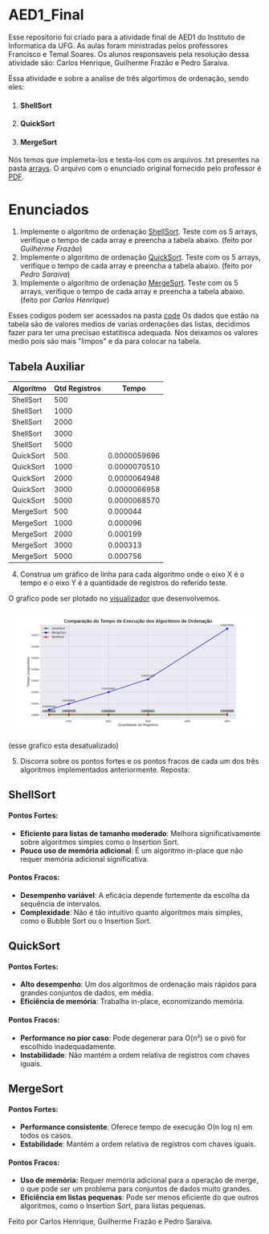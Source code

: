 # AED1_Final
Esse repositorio foi criado para a atividade final de AED1 do Instituto de Informatica da UFG. As aulas foram ministradas pelos professores Francisco e Temal Soares. Os alunos responsaveis pela resolução dessa atividade são: Carlos Henrique, Guilherme Frazão e Pedro Saraiva.

Essa atividade e sobre a analise de três algortimos de ordenação, sendo eles:

1. #### ShellSort
2. #### QuickSort
3. #### MergeSort

Nós temos que implemeta-los e testa-los com os arquivos .txt presentes na pasta [arrays](arrays/).
O arquivo com o enunciado original fornecido pelo professor é [PDF](TRAB_FINAL.pdf).

# Enunciados

1. Implemente o algoritmo de ordenação [ShellSort](code/shellSort.c). Teste com os 5 arrays, verifique o tempo de cada array e preencha a tabela abaixo. (feito por *Guilherme Frazão*)
2. Implemente o algoritmo de ordenação [QuickSort](code/quickSort.c). Teste com os 5 arrays, verifique o tempo de cada array e preencha a tabela abaixo. (feito por *Pedro Saraiva*)
3. Implemente o algoritmo de ordenação [MergeSort](code/mergeSort.c). Teste com os 5 arrays, verifique o tempo de cada array e preencha a tabela abaixo. (feito por *Carlos Henrique*)

Esses codigos podem ser acessados na pasta [code](code/)
Os dados que estão na tabela são de valores medios de varias ordenações das listas, decidimos fazer para ter uma precisao estatitisca adequada. Nos deixamos os valores medio pois são mais "limpos" e da para colocar na tabela.

## Tabela Auxiliar

| Algoritmo | Qtd Registros | Tempo |
|-----------|---------------|-------|
| ShellSort | 500           |       |
| ShellSort | 1000          |       |
| ShellSort | 2000          |       |
| ShellSort | 3000          |       |
| ShellSort | 5000          |       |
| QuickSort | 500           |0.0000059696|
| QuickSort | 1000          |0.0000070510|
| QuickSort | 2000          |0.0000064948|
| QuickSort | 3000          |0.0000066958|
| QuickSort | 5000          |0.0000068570|
| MergeSort | 500           |0.000044|
| MergeSort | 1000          |0.000096|
| MergeSort | 2000          |0.000199|
| MergeSort | 3000          |0.000313|
| MergeSort | 5000          |0.000756|


4. Construa um gráfico de linha para cada algoritmo onde o eixo X é o tempo e o eixo Y é a quantidade de registros do referido teste.

O grafico pode ser plotado no [visualizador](visualizador_tempo.py) que desenvolvemos.

![Grafico dos tempo dos algoritmos de ordenação](graph.png)

(esse grafico esta desatualizado)

5. Discorra sobre os pontos fortes e os pontos fracos de cada um dos três algoritmos implementados anteriormente. 
Reposta:

## ShellSort

#### Pontos Fortes:

- **Eficiente para listas de tamanho moderado**: Melhora significativamente sobre algoritmos simples como o Insertion Sort.
- **Pouco uso de memória adicional**: É um algoritmo in-place que não requer memória adicional significativa.

#### Pontos Fracos:

- **Desempenho variável**: A eficácia depende fortemente da escolha da sequência de intervalos.
- **Complexidade**: Não é tão intuitivo quanto algoritmos mais simples, como o Bubble Sort ou o Insertion Sort.

## QuickSort

#### Pontos Fortes:

- **Alto desempenho**: Um dos algoritmos de ordenação mais rápidos para grandes conjuntos de dados, em média.
- **Eficiência de memória**: Trabalha in-place, economizando memória.

#### Pontos Fracos:

- **Performance no pior caso**: Pode degenerar para O(n²) se o pivô for escolhido inadequadamente.
- **Instabilidade**: Não mantém a ordem relativa de registros com chaves iguais.

## MergeSort

#### Pontos Fortes:

- **Performance consistente**: Oferece tempo de execução O(n log n) em todos os casos.
- **Estabilidade**: Mantém a ordem relativa de registros com chaves iguais.

#### Pontos Fracos:

- **Uso de memória:** Requer memória adicional para a operação de merge, o que pode ser um problema para conjuntos de dados muito grandes.
- **Eficiência em listas pequenas**: Pode ser menos eficiente do que outros algoritmos, como o Insertion Sort, para listas pequenas.



Feito por Carlos Henrique, Guilherme Frazão e Pedro Saraiva.
